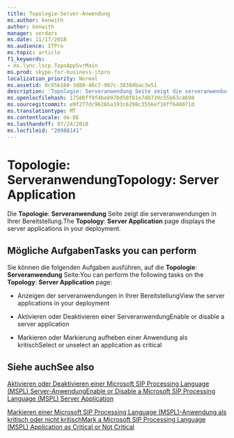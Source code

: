 ```yaml
---
title: Topologie-Server-Anwendung
ms.author: kenwith
author: kenwith
manager: serdars
ms.date: 11/17/2018
ms.audience: ITPro
ms.topic: article
f1_keywords:
- ms.lync.lscp.TopoAppSvrMain
ms.prod: skype-for-business-itpro
localization_priority: Normal
ms.assetid: 8c95b160-3d88-46c7-987c-38384bac3e51
description: 'Topologie: Serveranwendung Seite zeigt die serveranwendungen in Ihrer Bereitstellung.'
ms.openlocfilehash: 17580ff9f4be897bd50f81e7d8739c55b63c4698
ms.sourcegitcommit: e9f277dc96265a193c6298c3556ef16ff640071d
ms.translationtype: MT
ms.contentlocale: de-DE
ms.lasthandoff: 07/24/2018
ms.locfileid: "20988141"
---
```

# <a name="topology-server-application"></a><span data-ttu-id="b050d-103">Topologie: Serveranwendung</span><span class="sxs-lookup"><span data-stu-id="b050d-103">Topology: Server Application</span></span>
 
<span data-ttu-id="b050d-104">Die **Topologie**: **Serveranwendung** Seite zeigt die serveranwendungen in Ihrer Bereitstellung.</span><span class="sxs-lookup"><span data-stu-id="b050d-104">The **Topology**: **Server Application** page displays the server applications in your deployment.</span></span>
  
## <a name="tasks-you-can-perform"></a><span data-ttu-id="b050d-105">Mögliche Aufgaben</span><span class="sxs-lookup"><span data-stu-id="b050d-105">Tasks you can perform</span></span>

<span data-ttu-id="b050d-106">Sie können die folgenden Aufgaben ausführen, auf die **Topologie**: **Serveranwendung** Seite:</span><span class="sxs-lookup"><span data-stu-id="b050d-106">You can perform the following tasks on the **Topology**: **Server Application** page:</span></span>
  
- <span data-ttu-id="b050d-107">Anzeigen der serveranwendungen in Ihrer Bereitstellung</span><span class="sxs-lookup"><span data-stu-id="b050d-107">View the server applications in your deployment</span></span>
    
- <span data-ttu-id="b050d-108">Aktivieren oder Deaktivieren einer Serveranwendung</span><span class="sxs-lookup"><span data-stu-id="b050d-108">Enable or disable a server application</span></span>
    
- <span data-ttu-id="b050d-109">Markieren oder Markierung aufheben einer Anwendung als kritisch</span><span class="sxs-lookup"><span data-stu-id="b050d-109">Select or unselect an application as critical</span></span>
    
## <a name="see-also"></a><span data-ttu-id="b050d-110">Siehe auch</span><span class="sxs-lookup"><span data-stu-id="b050d-110">See also</span></span>

[<span data-ttu-id="b050d-111">Aktivieren oder Deaktivieren einer Microsoft SIP Processing Language (MSPL) Server-Anwendung</span><span class="sxs-lookup"><span data-stu-id="b050d-111">Enable or Disable a Microsoft SIP Processing Language (MSPL) Server Application</span></span>](http://technet.microsoft.com/library/b20af38d-224a-4459-991d-0b7eabb3ca7c.aspx)
  
[<span data-ttu-id="b050d-112">Markieren einer Microsoft SIP Processing Language (MSPL)-Anwendung als kritisch oder nicht kritisch</span><span class="sxs-lookup"><span data-stu-id="b050d-112">Mark a Microsoft SIP Processing Language (MSPL) Application as Critical or Not Critical</span></span>](http://technet.microsoft.com/library/df68fdc6-b7e6-4f07-acdc-0cd4c2c888a1.aspx)